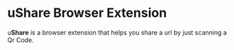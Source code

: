 # uShare Browser Extension
u**Share** is a browser extension that helps you share a url by just scanning a Qr Code.
